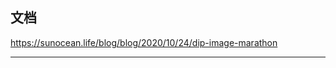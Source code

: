 ## 文档

<https://sunocean.life/blog/blog/2020/10/24/dip-image-marathon>

<hr class='reviewline'/>
<p class='reviewtip'><script type='text/javascript' src='{% include relrefx.html url="/assets/reviewjs/source/marathon/README.md.js" %}'></script></p>
